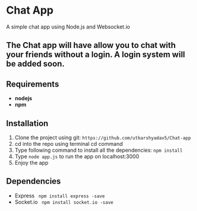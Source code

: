 # Chat App
A simple chat app using Node.js and Websocket.io


## The Chat app will have allow you to chat with your friends without a login. A login system will be added soon.

## Requirements
* **nodejs**
* **npm**

## Installation

1. Clone the project using git:
    `https://github.com/utkarshyadav5/Chat-app`
2. cd into the repo using terminal cd command
3. Type following command to install all the dependencies:
    `npm install`
4. Type `node app.js` to run the app on localhost:3000
5. Enjoy the app

## Dependencies

* Express
    ``` npm install express -save```
* Socket.io
    ``` npm install socket.io -save```

